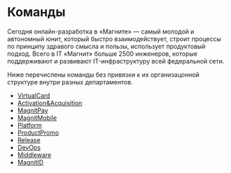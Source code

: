 # Команды

Сегодня онлайн-разработка в «Магните» — самый молодой и автономный юнит, который быстро взаимодействует, строит процессы по принципу здравого смысла и пользы, использует продуктовый подход. Всего в IT «Магнит» больше 2500 инженеров, которые поддерживают и развивают IT-инфраструктуру всей федеральной сети.

Ниже перечислены команды без привязки к их организацонной структуре внутри разных департаментов.

* [VirtualCard](teams/retention.md)
* [Activation&Acquisition](teams/2a.md)
* [MagnitPay](teams/magnit_pay.md)
* [MagnitMobile](teams/magnit_mobile.md)
* [Platform](teams/platfrom.md)
* [ProductPromo](teams/productpromo.md)
* [Release](teams/release.md)
* [DevOps](teams/devops.md)
* [Middleware](teams/middleware.md)
* [MagnitID](teams/magnit_id.md)
